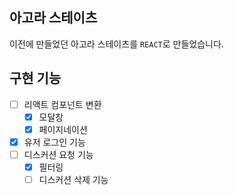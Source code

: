 ## 아고라 스테이츠

이전에 만들었던 아고라 스테이츠를 `REACT`로 만들었습니다.

## 구현 기능

- [ ] 리액트 컴포넌트 변환
  - [x] 모달창
  - [x] 페이지네이션
- [x] 유저 로그인 기능
- [ ] 디스커션 요청 기능
  - [x] 필터링
  - [ ] 디스커션 삭제 기능
